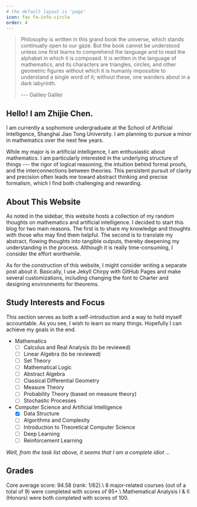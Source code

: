 ```yaml
---
# the default layout is 'page'
icon: fas fa-info-circle
order: 4
---
```

> Philosophy is written in this grand book the universe, which stands continually open to our gaze. But the book cannot be understood unless one first learns to comprehend the language and to read the alphabet in which it is composed. It is written in the language of mathematics, and its characters are triangles, circles, and other geometric figures without which it is humanly impossible to understand a single word of it; without these, one wanders about in a dark labyrinth.
>
> --- Galileo Galilei

## Hello! I am Zhijie Chen.

I am currently a sophomore undergraduate at the School of Artificial Intelligence, Shanghai Jiao Tong University. I am planning to pursue a minor in mathematics over the next few years.

While my major is in artificial intelligence, I am enthusiastic about mathematics. I am particularly interested in the underlying structure of things --- the rigor of logical reasoning, the intuition behind formal proofs, and the interconnections between theories. This persistent pursuit of clarity and precision often leads me toward abstract thinking and precise formalism, which I find both challenging and rewarding.

## About This Website

As noted in the sidebar, this website hosts a collection of my random thoughts on mathematics and artificial intelligence. I decided to start this blog for two main reasons. The first is to share my knowledge and thoughts with those who may find them helpful. The second is to translate my abstract, flowing thoughts into tangible outputs, thereby deepening my understanding in the process. Although it is really time-consuming, I consider the effort worthwhile.

As for the construction of this website, I might consider writing a separate post about it. Basically, I use Jekyll Chirpy with GitHub Pages and make several customizations, including changing the font to Charter and designing environments for theorems.

## Study Interests and Focus

This section serves as both a self-introduction and a way to hold myself accountable. As you see, I wish to learn so many things. Hopefully I can achieve my goals in the end.

- Mathematics
  - [ ] Calculus and Real Analysis (to be reviewed)
  - [ ] Linear Algebra (to be reviewed)
  - [ ] Set Theory
  - [ ] Mathematical Logic
  - [ ] Abstract Algebra
  - [ ] Classical Differential Geometry
  - [ ] Measure Theory
  - [ ] Probability Theory (based on measure theory)
  - [ ] Stochastic Processes
- Computer Science and Artificial Intelligence
  - [x] Data Structure
  - [ ] Algorithms and Complexity
  - [ ] Introduction to Theoretical Computer Science
  - [ ] Deep Learning
  - [ ] Reinforcement Learning

*Well, from the task list above, it seems that I am a complete idiot ...*

## Grades

Core average score: 94.58 (rank: 1/62).\\
8 major-related courses (out of a total of 9) were completed with scores of 95+.\\
Mathematical Analysis I & II (Honors) were both completed with scores of 100.